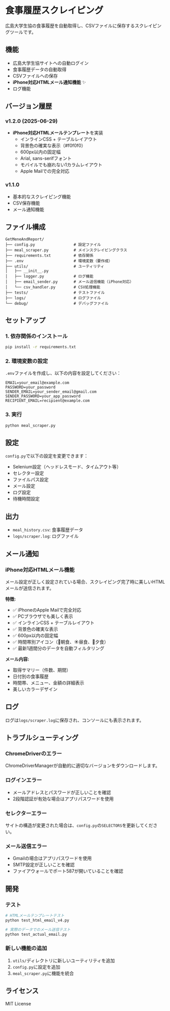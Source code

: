 # 食事履歴スクレイピング

広島大学生協の食事履歴を自動取得し、CSVファイルに保存するスクレイピングツールです。

## 機能

- 広島大学生協サイトへの自動ログイン
- 食事履歴データの自動取得
- CSVファイルへの保存
- **iPhone対応HTMLメール通知機能** ✨
- ログ機能

## バージョン履歴

### v1.2.0 (2025-06-29)
- **iPhone対応HTMLメールテンプレート**を実装
  - インラインCSS + テーブルレイアウト
  - 背景色の確実な表示（#f0f0f0）
  - 600px以内の固定幅
  - Arial, sans-serifフォント
  - モバイルでも崩れない1カラムレイアウト
  - Apple Mailでの完全対応

### v1.1.0
- 基本的なスクレイピング機能
- CSV保存機能
- メール通知機能

## ファイル構成

```
GetMeneAndReport/
├── config.py                 # 設定ファイル
├── meal_scraper.py           # メインスクレイピングクラス
├── requirements.txt          # 依存関係
├── .env                      # 環境変数（要作成）
├── utils/                    # ユーティリティ
│   ├── __init__.py
│   ├── logger.py             # ログ機能
│   ├── email_sender.py       # メール送信機能（iPhone対応）
│   └── csv_handler.py        # CSV処理機能
├── tests/                    # テストファイル
├── logs/                     # ログファイル
└── debug/                    # デバッグファイル
```

## セットアップ

### 1. 依存関係のインストール

```bash
pip install -r requirements.txt
```

### 2. 環境変数の設定

`.env`ファイルを作成し、以下の内容を設定してください：

```env
EMAIL=your_email@example.com
PASSWORD=your_password
SENDER_EMAIL=your_sender_email@gmail.com
SENDER_PASSWORD=your_app_password
RECIPIENT_EMAIL=recipient@example.com
```

### 3. 実行

```bash
python meal_scraper.py
```

## 設定

`config.py`で以下の設定を変更できます：

- Selenium設定（ヘッドレスモード、タイムアウト等）
- セレクター設定
- ファイルパス設定
- メール設定
- ログ設定
- 待機時間設定

## 出力

- `meal_history.csv`: 食事履歴データ
- `logs/scraper.log`: ログファイル

## メール通知

### iPhone対応HTMLメール機能

メール設定が正しく設定されている場合、スクレイピング完了時に美しいHTMLメールが送信されます。

**特徴:**
- ✅ iPhoneのApple Mailで完全対応
- ✅ PCブラウザでも美しく表示
- ✅ インラインCSS + テーブルレイアウト
- ✅ 背景色の確実な表示
- ✅ 600px以内の固定幅
- ✅ 時間帯別アイコン（🌅朝食、☀️昼食、🌙夕食）
- ✅ 最新1週間分のデータを自動フィルタリング

**メール内容:**
- 取得サマリー（件数、期間）
- 日付別の食事履歴
- 時間帯、メニュー、金額の詳細表示
- 美しいカラーデザイン

## ログ

ログは`logs/scraper.log`に保存され、コンソールにも表示されます。

## トラブルシューティング

### ChromeDriverのエラー

ChromeDriverManagerが自動的に適切なバージョンをダウンロードします。

### ログインエラー

- メールアドレスとパスワードが正しいことを確認
- 2段階認証が有効な場合はアプリパスワードを使用

### セレクターエラー

サイトの構造が変更された場合は、`config.py`の`SELECTORS`を更新してください。

### メール送信エラー

- Gmailの場合はアプリパスワードを使用
- SMTP設定が正しいことを確認
- ファイアウォールでポート587が開いていることを確認

## 開発

### テスト

```bash
# HTMLメールテンプレートテスト
python test_html_email_v4.py

# 実際のデータでのメール送信テスト
python test_actual_email.py
```

### 新しい機能の追加

1. `utils/`ディレクトリに新しいユーティリティを追加
2. `config.py`に設定を追加
3. `meal_scraper.py`に機能を統合

## ライセンス

MIT License 